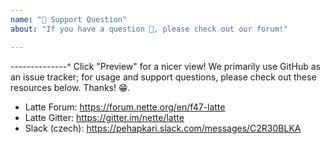 ```yaml
---
name: "🤗 Support Question"
about: "If you have a question 💬, please check out our forum!"

---
```


--------------^ Click "Preview" for a nicer view!
We primarily use GitHub as an issue tracker; for usage and support questions, please check out these resources below. Thanks! 😁.

* Latte Forum: https://forum.nette.org/en/f47-latte
* Latte Gitter: https://gitter.im/nette/latte
* Slack (czech): https://pehapkari.slack.com/messages/C2R30BLKA
